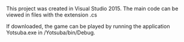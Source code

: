 This project was created in Visual Studio 2015. The main code can be viewed in files with the extension .cs

If downloaded, the game can be played by running the application Yotsuba.exe in /Yotsuba/bin/Debug.
